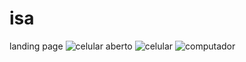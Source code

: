 # isa
landing page
![celular aberto](https://user-images.githubusercontent.com/62728903/170836667-b67dca32-b4a3-4dee-b544-58c9ddd7315b.png)
![celular](https://user-images.githubusercontent.com/62728903/170836663-1ffe045d-7949-4069-b8fc-d2ee8a41cc81.png)
![computador](https://user-images.githubusercontent.com/62728903/170836666-6e6f8760-25b2-4d69-9c8a-08386f70e5cd.png)

